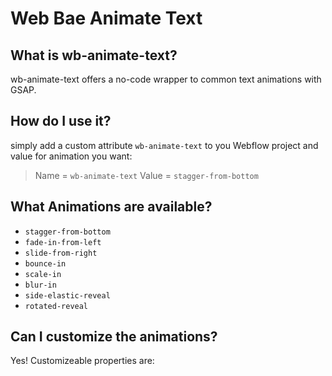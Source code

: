 # Web Bae Animate Text

## What is wb-animate-text?

wb-animate-text offers a no-code wrapper to common text animations with GSAP.

## How do I use it?

simply add a custom attribute `wb-animate-text` to you Webflow project and value for animation you want:

> Name = `wb-animate-text`
> Value = `stagger-from-bottom`

## What Animations are available?

- `stagger-from-bottom`
- `fade-in-from-left`
- `slide-from-right`
- `bounce-in`
- `scale-in`
- `blur-in`
- `side-elastic-reveal`
- `rotated-reveal`

## Can I customize the animations?

Yes! Customizeable properties are:

##
